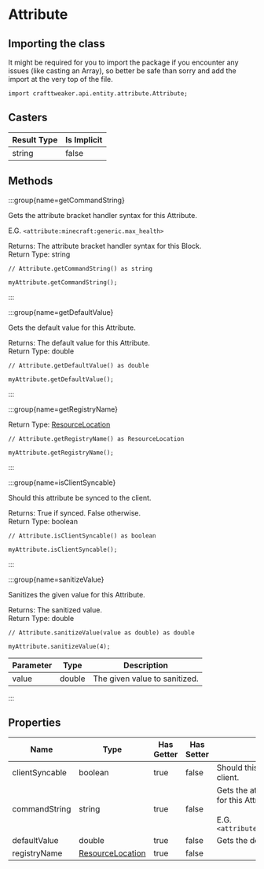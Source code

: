 # Attribute

## Importing the class

It might be required for you to import the package if you encounter any issues (like casting an Array), so better be safe than sorry and add the import at the very top of the file.
```zenscript
import crafttweaker.api.entity.attribute.Attribute;
```


## Casters

| Result Type | Is Implicit |
|-------------|-------------|
| string      | false       |

## Methods

:::group{name=getCommandString}

Gets the attribute bracket handler syntax for this Attribute.

 E.G.
 `<attribute:minecraft:generic.max_health>`

Returns: The attribute bracket handler syntax for this Block.  
Return Type: string

```zenscript
// Attribute.getCommandString() as string

myAttribute.getCommandString();
```

:::

:::group{name=getDefaultValue}

Gets the default value for this Attribute.

Returns: The default value for this Attribute.  
Return Type: double

```zenscript
// Attribute.getDefaultValue() as double

myAttribute.getDefaultValue();
```

:::

:::group{name=getRegistryName}

Return Type: [ResourceLocation](/vanilla/api/resource/ResourceLocation)

```zenscript
// Attribute.getRegistryName() as ResourceLocation

myAttribute.getRegistryName();
```

:::

:::group{name=isClientSyncable}

Should this attribute be synced to the client.

Returns: True if synced. False otherwise.  
Return Type: boolean

```zenscript
// Attribute.isClientSyncable() as boolean

myAttribute.isClientSyncable();
```

:::

:::group{name=sanitizeValue}

Sanitizes the given value for this Attribute.

Returns: The sanitized value.  
Return Type: double

```zenscript
// Attribute.sanitizeValue(value as double) as double

myAttribute.sanitizeValue(4);
```

| Parameter |  Type  |          Description          |
|-----------|--------|-------------------------------|
| value     | double | The given value to sanitized. |


:::


## Properties

|      Name      |                            Type                            | Has Getter | Has Setter |                                                              Description                                                              |
|----------------|------------------------------------------------------------|------------|------------|---------------------------------------------------------------------------------------------------------------------------------------|
| clientSyncable | boolean                                                    | true       | false      | Should this attribute be synced to the client.                                                                                        |
| commandString  | string                                                     | true       | false      | Gets the attribute bracket handler syntax for this Attribute. <br />  <br />  E.G. <br />  `<attribute:minecraft:generic.max_health>` |
| defaultValue   | double                                                     | true       | false      | Gets the default value for this Attribute.                                                                                            |
| registryName   | [ResourceLocation](/vanilla/api/resource/ResourceLocation) | true       | false      |                                                                                                                                       |

